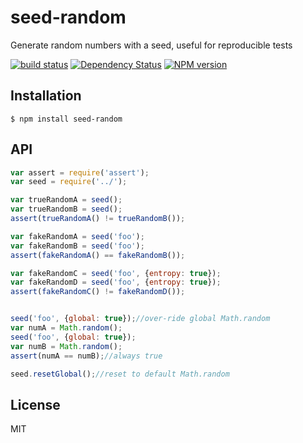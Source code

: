 # seed-random

Generate random numbers with a seed, useful for reproducible tests


[![build status](https://secure.travis-ci.org/ForbesLindesay/seed-random.png?branch=master)](http://travis-ci.org/ForbesLindesay/seed-random)
[![Dependency Status](https://img.shields.io/david/ForbesLindesay/seed-random.svg)](https://david-dm.org/ForbesLindesay/seed-random)
[![NPM version](https://img.shields.io/npm/v/seed-random.svg)](https://www.npmjs.com/package/seed-random)

## Installation

    $ npm install seed-random

## API

```javascript
var assert = require('assert');
var seed = require('../');

var trueRandomA = seed();
var trueRandomB = seed();
assert(trueRandomA() != trueRandomB());

var fakeRandomA = seed('foo');
var fakeRandomB = seed('foo');
assert(fakeRandomA() == fakeRandomB());

var fakeRandomC = seed('foo', {entropy: true});
var fakeRandomD = seed('foo', {entropy: true});
assert(fakeRandomC() != fakeRandomD());


seed('foo', {global: true});//over-ride global Math.random
var numA = Math.random();
seed('foo', {global: true});
var numB = Math.random();
assert(numA == numB);//always true

seed.resetGlobal();//reset to default Math.random
```

## License

MIT

